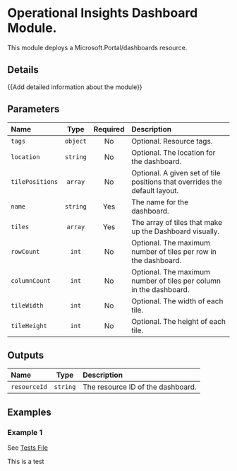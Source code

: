# Operational Insights Dashboard Module.

This module deploys a Microsoft.Portal/dashboards resource.

## Details

{{Add detailed information about the module}}

## Parameters

| Name            | Type     | Required | Description                                                                |
| :-------------- | :------: | :------: | :------------------------------------------------------------------------- |
| `tags`          | `object` | No       | Optional. Resource tags.                                                   |
| `location`      | `string` | No       | Optional. The location for the dashboard.                                  |
| `tilePositions` | `array`  | No       | Optional. A given set of tile positions that overrides the default layout. |
| `name`          | `string` | Yes      | The name for the dashboard.                                                |
| `tiles`         | `array`  | Yes      | The array of tiles that make up the Dashboard visually.                    |
| `rowCount`      | `int`    | No       | Optional. The maximum number of tiles per row in the dashboard.            |
| `columnCount`   | `int`    | No       | Optional. The maximum number of tiles per column in the dashboard.         |
| `tileWidth`     | `int`    | No       | Optional. The width of each tile.                                          |
| `tileHeight`    | `int`    | No       | Optional. The height of each tile.                                         |

## Outputs

| Name         | Type     | Description                       |
| :----------- | :------: | :-------------------------------- |
| `resourceId` | `string` | The resource ID of the dashboard. |

## Examples

### Example 1

See [Tests File](test/main.test.bicep)

This is a test
